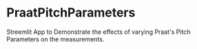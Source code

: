 # PraatPitchParameters
Streemlit App to Demonstrate the effects of varying Praat's Pitch Parameters on the measurements.

